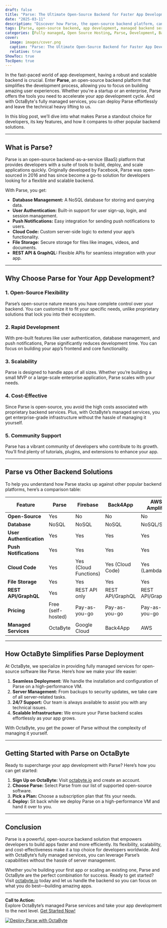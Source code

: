 ```yaml
---
draft: false
title: "Parse: The Ultimate Open-Source Backend for Faster App Development"
date: "2025-03-11"
description: "Discover how Parse, the open-source backend platform, can accelerate your app development process. Learn about its features, benefits, and how it compares to other backend solutions. Perfect for developers looking to streamline their workflow with a fully managed service like OctaByte."
tags: [Parse, open-source backend, app development, managed backend services, Parse vs Firebase, Parse vs Back4App, OctaByte, server management, app backend solutions]
categories: [Fully managed, Open Source Hosting, Parse, Development, Backend As A Service]
cover:
  image: images/cover.png
  caption: "Parse: The Ultimate Open-Source Backend for Faster App Development"
  relative: true
ShowToc: true
TocOpen: true
---
```



In the fast-paced world of app development, having a robust and scalable backend is crucial. Enter **Parse**, an open-source backend platform that simplifies the development process, allowing you to focus on building amazing user experiences. Whether you're a startup or an enterprise, Parse offers the tools you need to accelerate your app development cycle. And with OctaByte's fully managed services, you can deploy Parse effortlessly and leave the technical heavy lifting to us.

In this blog post, we’ll dive into what makes Parse a standout choice for developers, its key features, and how it compares to other popular backend solutions.

---

## What is Parse?

Parse is an open-source backend-as-a-service (BaaS) platform that provides developers with a suite of tools to build, deploy, and scale applications quickly. Originally developed by Facebook, Parse was open-sourced in 2016 and has since become a go-to solution for developers looking for a flexible and scalable backend.

With Parse, you get:
- **Database Management:** A NoSQL database for storing and querying data.
- **User Authentication:** Built-in support for user sign-up, login, and session management.
- **Push Notifications:** Easy integration for sending push notifications to users.
- **Cloud Code:** Custom server-side logic to extend your app’s functionality.
- **File Storage:** Secure storage for files like images, videos, and documents.
- **REST API & GraphQL:** Flexible APIs for seamless integration with your app.

---

## Why Choose Parse for Your App Development?

### 1. **Open-Source Flexibility**
Parse’s open-source nature means you have complete control over your backend. You can customize it to fit your specific needs, unlike proprietary solutions that lock you into their ecosystem.

### 2. **Rapid Development**
With pre-built features like user authentication, database management, and push notifications, Parse significantly reduces development time. You can focus on building your app’s frontend and core functionality.

### 3. **Scalability**
Parse is designed to handle apps of all sizes. Whether you’re building a small MVP or a large-scale enterprise application, Parse scales with your needs.

### 4. **Cost-Effective**
Since Parse is open-source, you avoid the high costs associated with proprietary backend services. Plus, with OctaByte’s managed services, you get enterprise-grade infrastructure without the hassle of managing it yourself.

### 5. **Community Support**
Parse has a vibrant community of developers who contribute to its growth. You’ll find plenty of tutorials, plugins, and extensions to enhance your app.

---

## Parse vs Other Backend Solutions

To help you understand how Parse stacks up against other popular backend platforms, here’s a comparison table:

| Feature                | Parse               | Firebase            | Back4App            | AWS Amplify         |
|------------------------|---------------------|---------------------|---------------------|---------------------|
| **Open-Source**        | Yes                 | No                  | No                  | No                  |
| **Database**           | NoSQL               | NoSQL               | NoSQL               | NoSQL/SQL           |
| **User Authentication**| Yes                 | Yes                 | Yes                 | Yes                 |
| **Push Notifications** | Yes                 | Yes                 | Yes                 | Yes                 |
| **Cloud Code**         | Yes                 | Yes (Cloud Functions)| Yes (Cloud Code)    | Yes (Lambda)        |
| **File Storage**       | Yes                 | Yes                 | Yes                 | Yes                 |
| **REST API/GraphQL**   | Yes                 | REST API only       | REST API/GraphQL    | REST API/GraphQL    |
| **Pricing**            | Free (self-hosted)  | Pay-as-you-go       | Pay-as-you-go       | Pay-as-you-go       |
| **Managed Services**   | OctaByte            | Google Cloud        | Back4App            | AWS                 |

---

## How OctaByte Simplifies Parse Deployment

At OctaByte, we specialize in providing fully managed services for open-source software like Parse. Here’s how we make your life easier:
1. **Seamless Deployment:** We handle the installation and configuration of Parse on a high-performance VM.
2. **Server Management:** From backups to security updates, we take care of all server-related tasks.
3. **24/7 Support:** Our team is always available to assist you with any technical issues.
4. **Scalable Infrastructure:** We ensure your Parse backend scales effortlessly as your app grows.

With OctaByte, you get the power of Parse without the complexity of managing it yourself.

---

## Getting Started with Parse on OctaByte

Ready to supercharge your app development with Parse? Here’s how you can get started:
1. **Sign Up on OctaByte:** Visit [octabyte.io](https://octabyte.io) and create an account.
2. **Choose Parse:** Select Parse from our list of supported open-source software.
3. **Pick a Plan:** Choose a subscription plan that fits your needs.
4. **Deploy:** Sit back while we deploy Parse on a high-performance VM and hand it over to you.

---

## Conclusion

Parse is a powerful, open-source backend solution that empowers developers to build apps faster and more efficiently. Its flexibility, scalability, and cost-effectiveness make it a top choice for developers worldwide. And with OctaByte’s fully managed services, you can leverage Parse’s capabilities without the hassle of server management.

Whether you’re building your first app or scaling an existing one, Parse and OctaByte are the perfect combination for success. Ready to get started? Visit [octabyte.io](https://octabyte.io) today and let us handle the backend so you can focus on what you do best—building amazing apps.

---

**Call to Action:**  
Explore OctaByte’s managed Parse services and take your app development to the next level. [Get Started Now!](https://octabyte.io)

[![Deploy Parse with OctaByte](/images/deploy-on-octabyte.png)](https://octabyte.io/fully-managed-open-source-services/development/backend-as-a-service/parse)